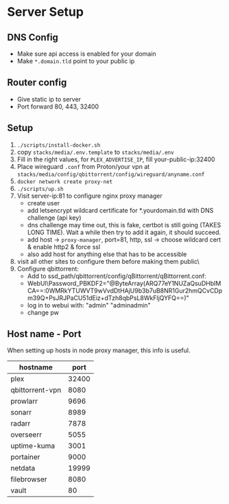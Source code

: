 # Server Setup

## DNS Config

* Make sure api access is enabled for your domain
* Make `*.domain.tld` point to your public ip

## Router config

* Give static ip to server
* Port forward 80, 443, 32400

## Setup

1. `./scripts/install-docker.sh`
2. copy `stacks/media/.env.template` to `stacks/media/.env`
3. Fill in the right values, for `PLEX_ADVERTISE_IP`, fill your-public-ip:32400
4. Place wireguard `.conf` from Proton/your vpn at `stacks/media/config/qbittorrent/config/wireguard/anyname.conf`
4. `docker network create proxy-net`
5. `./scripts/up.sh`
6. Visit server-ip:81 to configure nginx proxy manager
    * create user
    * add letsencrypt wildcard certificate for *.yourdomain.tld with DNS challenge (api key)
    * dns challenge may time out, this is fake, certbot is still going (TAKES LONG TIME). Wait a while then try to add it again, it should
      succeed.
    * add host -> `proxy-manager`, port=81, http, ssl -> choose wildcard cert & enable http2 & force ssl
    * also add host for anything else that has to be accessible
7. visit all other sites to configure them before making them public\
8. Configure qbittorrent:
	* Add to ssd_path/qbittorrent/config/qBittorrent/qBittorrent.conf:
	* WebUI\Password_PBKDF2="@ByteArray(ARQ77eY1NUZaQsuDHbIMCA==:0WMRkYTUWVT9wVvdDtHAjU9b3b7uB8NR1Gur2hmQCvCDpm39Q+PsJRJPaCU51dEiz+dTzh8qbPsL8WkFljQYFQ==)"
	* log in to webui with: "admin" "adminadmin"
	* change pw

## Host name - Port

When setting up hosts in node proxy manager, this info is useful.

| hostname        | port  |
|-----------------|-------|
| plex            | 32400 |
| qbittorrent-vpn | 8080  |
| prowlarr        | 9696  |
| sonarr          | 8989  |
| radarr          | 7878  |
| overseerr       | 5055  |
| uptime-kuma     | 3001  |
| portainer       | 9000  |
| netdata         | 19999 |
| filebrowser     | 8080  |
| vault           | 80    |

